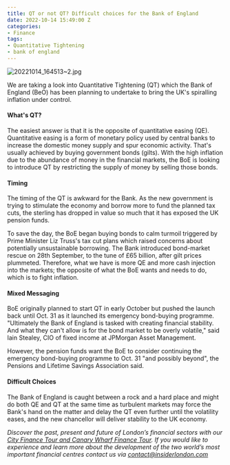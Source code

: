 ```yaml
---
title: QT or not QT? Difficult choices for the Bank of England
date: 2022-10-14 15:49:00 Z
categories:
- Finance
tags:
- Quantitative Tightening
- bank of england
---
```


![20221014_164513~2.jpg](/uploads/20221014_164513~2.jpg)

We are taking a look into Quantitative Tightening (QT) which the Bank of England (BeO) has been planning to undertake to bring the UK's spiralling inflation under control. 

#### What's QT?

The easiest answer is that it is the opposite of quantitative easing (QE). Quantitative easing is a form of monetary policy used by central banks to increase the domestic money supply and spur economic activity. That's usually achieved by buying government bonds (gilts). With the high inflation due to the abundance of money in the financial markets, the BoE is looking to introduce QT by restricting the supply of money by selling those bonds.


#### Timing 
 
The timing of the QT is awkward for the Bank. As the new government is trying to stimulate the economy and borrow more to fund the planned tax cuts, the sterling has dropped in value so much that it has exposed the UK pension funds.

To save the day, the BoE began buying bonds to calm turmoil triggered by Prime Minister Liz Truss's tax cut plans which raised concerns about potentially unsustainable borrowing. The Bank introduced bond-market rescue on 28th September, to the tune of £65 billion, after gilt prices plummeted. Therefore, what we have is more QE and more cash injection into the markets; the opposite of what the BoE wants and needs to do, which is to fight inflation.

#### Mixed Messaging

BoE originally planned to start QT in early October but pushed the launch back until Oct. 31 as it launched its emergency bond-buying programme. "Ultimately the Bank of England is tasked with creating financial stability. And what they can't allow is for the bond market to be overly volatile," said Iain Stealey, CIO of fixed income at JPMorgan Asset Management.

However, the pension funds want the BoE to consider continuing the emergency bond-buying programme to Oct. 31 "and possibly beyond", the Pensions and Lifetime Savings Association said.

#### Difficult Choices 

The Bank of England is caught between a rock and a hard place and might do both QE and QT at the same time as turbulent markets may force the Bank's hand on the matter and delay the QT even further until the volatility eases, and the new chancellor will deliver stability to the UK economy. 

*Discover the past, present and future of London’s financial sectors with our [City Finance Tour and Canary Wharf Finance Tour](https://www.insiderlondon.com/london/educational-tours/london-finance-walking-tour/). If you would like to experience and learn more about the development of the two world’s most important financial centres contact us via <a href="mailto:contact@insiderlondon.com">contact@insiderlondon.com</a>*
